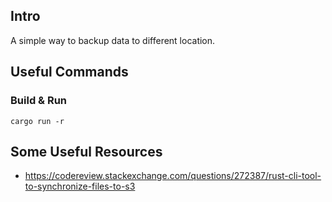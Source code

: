 ## Intro

A simple way to backup data to different location.

## Useful Commands

### Build & Run

```
cargo run -r
```

## Some Useful Resources

* https://codereview.stackexchange.com/questions/272387/rust-cli-tool-to-synchronize-files-to-s3
